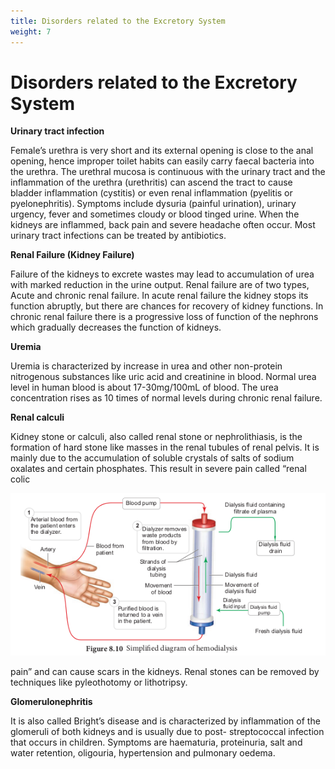 ```yaml
---
title: Disorders related to the Excretory System
weight: 7
---
```


# Disorders related to the Excretory System


**Urinary tract infection** 

Female’s urethra is very short and its external opening is close to the anal opening, hence improper toilet habits can easily carry faecal bacteria into the urethra. The urethral mucosa is continuous with the urinary tract and the inflammation of the urethra (urethritis) can ascend the tract to cause bladder inflammation (cystitis) or even renal inflammation (pyelitis or pyelonephritis). Symptoms include dysuria (painful urination), urinary urgency, fever and sometimes cloudy or blood tinged urine. When the kidneys are inflammed, back pain and severe headache often occur. Most urinary tract infections can be treated by antibiotics.

**Renal Failure (Kidney Failure)**

Failure of the kidneys to excrete wastes may lead to accumulation of urea with marked reduction in the urine output. Renal failure are of two types, Acute and chronic renal failure. In acute renal failure the kidney stops its function abruptly, but there are chances for recovery of kidney functions. In chronic renal failure there is a progressive loss of function of the nephrons which gradually decreases the function of kidneys.

**Uremia** 

Uremia is characterized by increase in urea and other non-protein nitrogenous substances like uric acid and creatinine in blood. Normal urea level in human blood is about 17-30mg/100mL of blood. The urea concentration rises as 10 times of normal levels during chronic renal failure.

**Renal calculi** 

Kidney stone or calculi, also called renal stone or nephrolithiasis, is the formation of hard stone like masses in the renal tubules of renal pelvis. It is mainly due to the accumulation of soluble crystals of salts of sodium oxalates and certain phosphates. This result in severe pain called “renal colic


![Simplified diagram of hemodialysis](/content.en/excretion/8.10.png)

pain” and can cause scars in the kidneys. Renal stones can be removed by techniques like pyleothotomy or lithotripsy.

**Glomerulonephritis** 

It is also called Bright’s disease and is characterized by inflammation of the glomeruli of both kidneys and is usually due to post- streptococcal infection that occurs in children. Symptoms are haematuria, proteinuria, salt and water retention, oligouria, hypertension and pulmonary oedema.